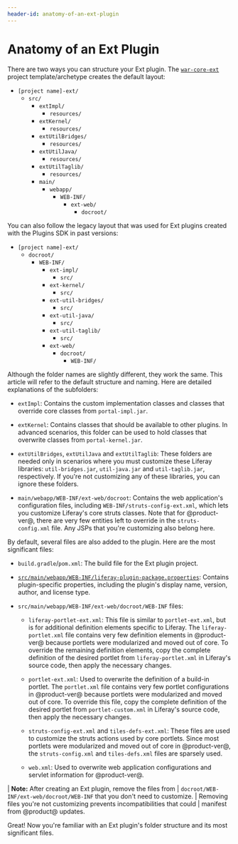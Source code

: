 ```yaml
---
header-id: anatomy-of-an-ext-plugin
---
```


# Anatomy of an Ext Plugin

There are two ways you can structure your Ext plugin. The
[`war-core-ext`](/docs/7-2/reference/-/knowledge_base/r/war-core-ext-template)
project template/archetype creates the default layout:

- `[project name]-ext/`
    - `src/`
        - `extImpl/`
            - `resources/`
        - `extKernel/`
            - `resources/`
        - `extUtilBridges/`
            - `resources/`
        - `extUtilJava/`
            - `resources/`
        - `extUtilTaglib/`
            - `resources/`
        - `main/`
            - `webapp/`
                - `WEB-INF/`
                    - `ext-web/`
                        - `docroot/`

You can also follow the legacy layout that was used for Ext plugins created with
the Plugins SDK in past versions:

- `[project name]-ext/`
    - `docroot/`
        - `WEB-INF/`
            - `ext-impl/`
                - `src/`
            - `ext-kernel/`
                - `src/`
            - `ext-util-bridges/`
                - `src/`
            - `ext-util-java/`
                - `src/`
            - `ext-util-taglib/`
                - `src/`
            - `ext-web/`
                - `docroot/`
                    - `WEB-INF/`

Although the folder names are slightly different, they work the same. This
article will refer to the default structure and naming. Here are detailed
explanations of the subfolders: 

- `extImpl`: Contains the custom implementation classes and classes that
  override core classes from `portal-impl.jar`. 

- `extKernel`: Contains classes that should be available to other plugins. In
  advanced scenarios, this folder can be used to hold classes that overwrite
  classes from `portal-kernel.jar`. 

- `extUtilBridges`, `extUtilJava` and `extUtilTaglib`: These folders are needed
  only in scenarios where you must customize these Liferay libraries:
  `util-bridges.jar`, `util-java.jar` and `util-taglib.jar`, respectively. If
  you're not customizing any of these libraries, you can ignore these folders. 

- `main/webapp/WEB-INF/ext-web/docroot`: Contains the web application's
  configuration files, including `WEB-INF/struts-config-ext.xml`, which lets you
  customize Liferay's core struts classes. Note that for @product-ver@, there
  are very few entities left to override in the `struts-config.xml` file. Any
  JSPs that you're customizing also belong here. 

By default, several files are also added to the plugin. Here are the most 
significant files: 

- `build.gradle`/`pom.xml`: The build file for the Ext plugin project. 

- [`src/main/webapp/WEB-INF/liferay-plugin-package.properties`](@platform-ref@/7.1-latest/propertiesdoc/liferay-plugin-package_7_1_0.properties.html):
  Contains plugin-specific properties, including the plugin's display name,
  version, author, and license type. 

- `src/main/webapp/WEB-INF/ext-web/docroot/WEB-INF` files: 

    - `liferay-portlet-ext.xml`: This file is similar to `portlet-ext.xml`, but
     is for additional definition elements specific to Liferay. The
     `liferay-portlet.xml` file contains very few definition elements in
     @product-ver@ because portlets were modularized and moved out of core. To
     override the remaining definition elements, copy the complete definition of
     the desired portlet from `liferay-portlet.xml` in Liferay's source code,
     then apply the necessary changes.

    - `portlet-ext.xml`: Used to overwrite the definition of a build-in portlet.
     The `portlet.xml` file contains very few portlet configurations in
     @product-ver@ because portlets were modularized and moved out of core. To
     override this file, copy the complete definition of the desired portlet
     from `portlet-custom.xml` in Liferay's source code, then apply the
     necessary changes.

    - `struts-config-ext.xml` and `tiles-defs-ext.xml`: These files are used to
     customize the struts actions used by core portlets. Since most portlets
     were modularized and moved out of core in @product-ver@, the
     `struts-config.xml` and `tiles-defs.xml` files are sparsely used.

    - `web.xml`: Used to overwrite web application configurations and servlet
     information for @product-ver@.

| **Note:** After creating an Ext plugin, remove the files from
| `docroot/WEB-INF/ext-web/docroot/WEB-INF` that you don't need to customize.
| Removing files you're not customizing prevents incompatibilities that could
| manifest from @product@ updates.

Great! Now you're familiar with an Ext plugin's folder structure and its most
significant files.
